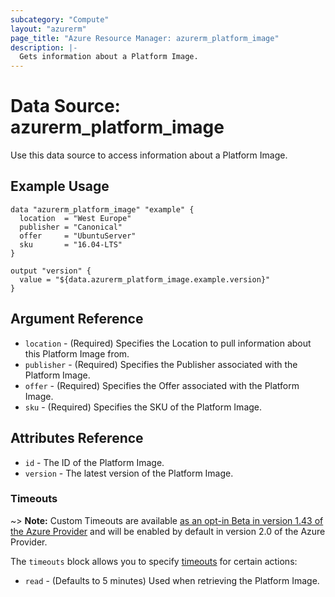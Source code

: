 ```yaml
---
subcategory: "Compute"
layout: "azurerm"
page_title: "Azure Resource Manager: azurerm_platform_image"
description: |-
  Gets information about a Platform Image.
---
```


# Data Source: azurerm_platform_image

Use this data source to access information about a Platform Image.

## Example Usage

```hcl
data "azurerm_platform_image" "example" {
  location  = "West Europe"
  publisher = "Canonical"
  offer     = "UbuntuServer"
  sku       = "16.04-LTS"
}

output "version" {
  value = "${data.azurerm_platform_image.example.version}"
}
```

## Argument Reference

* `location` - (Required) Specifies the Location to pull information about this Platform Image from.
* `publisher` - (Required) Specifies the Publisher associated with the Platform Image.
* `offer` - (Required) Specifies the Offer associated with the Platform Image.
* `sku` - (Required) Specifies the SKU of the Platform Image.


## Attributes Reference

* `id` - The ID of the Platform Image.
* `version` - The latest version of the Platform Image.

### Timeouts

~> **Note:** Custom Timeouts are available [as an opt-in Beta in version 1.43 of the Azure Provider](/docs/providers/azurerm/guides/2.0-beta.html) and will be enabled by default in version 2.0 of the Azure Provider.

The `timeouts` block allows you to specify [timeouts](https://www.terraform.io/docs/configuration/resources.html#timeouts) for certain actions:

* `read` - (Defaults to 5 minutes) Used when retrieving the Platform Image.
